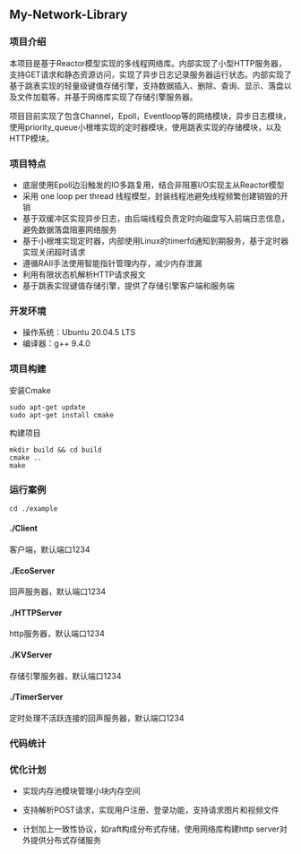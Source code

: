 ## My-Network-Library

### 项目介绍

本项目是基于Reactor模型实现的多线程网络库。内部实现了小型HTTP服务器，支持GET请求和静态资源访问，实现了异步日志记录服务器运行状态。内部实现了基于跳表实现的轻量级键值存储引擎，支持数据插入、删除、查询、显示、落盘以及文件加载等，并基于网络库实现了存储引擎服务器。

项目目前实现了包含Channel，Epoll，Eventloop等的网络模块，异步日志模块，使用priority_queue小根堆实现的定时器模块，使用跳表实现的存储模块，以及HTTP模块。



### 项目特点

- 底层使用Epoll边沿触发的IO多路复用，结合非阻塞I/O实现主从Reactor模型
- 采用 one loop per thread 线程模型，封装线程池避免线程频繁创建销毁的开销
- 基于双缓冲区实现异步日志，由后端线程负责定时向磁盘写入前端日志信息，避免数据落盘阻塞网络服务
- 基于小根堆实现定时器，内部使用Linux的timerfd通知到期服务，基于定时器实现关闭超时请求
- 遵循RAII手法使用智能指针管理内存，减少内存泄漏
- 利用有限状态机解析HTTP请求报文
- 基于跳表实现键值存储引擎，提供了存储引擎客户端和服务端

### 开发环境

- 操作系统：Ubuntu 20.04.5 LTS
- 编译器：g++ 9.4.0

### 项目构建

安装Cmake

```
sudo apt-get update
sudo apt-get install cmake
```

构建项目

```
mkdir build && cd build
cmake ..
make
```

### 运行案例

```
cd ./example
```

#### ./Client

客户端，默认端口1234

#### ./EcoServer

回声服务器，默认端口1234

#### ./HTTPServer

http服务器，默认端口1234

#### ./KVServer

存储引擎服务器，默认端口1234

#### ./TimerServer

定时处理不活跃连接的回声服务器，默认端口1234



### 代码统计





### 优化计划

- 实现内存池模块管理小块内存空间

- 支持解析POST请求，实现用户注册、登录功能，支持请求图片和视频文件

- 计划加上一致性协议，如raft构成分布式存储，使用网络库构建http server对外提供分布式存储服务

  

  
